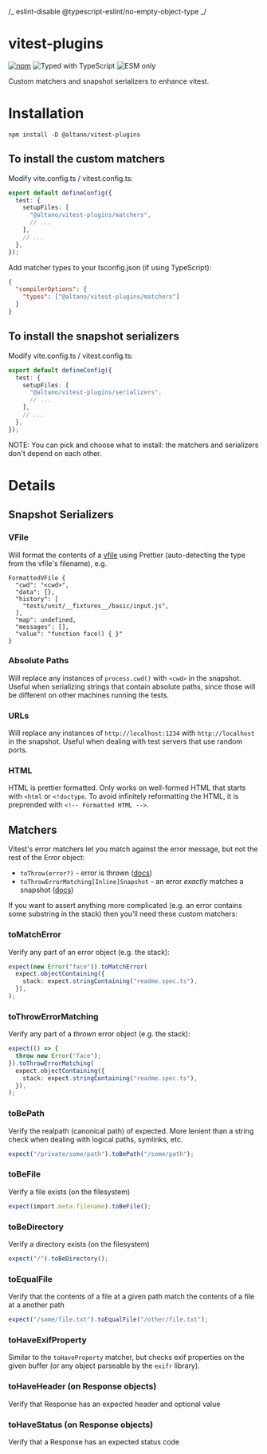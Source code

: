 /_ eslint-disable @typescript-eslint/no-empty-object-type _/

# vitest-plugins

[![npm](https://badgen.net/npm/v/@altano/vitest-plugins)](https://www.npmjs.com/package/@altano/vitest-plugins) ![Typed with TypeScript](https://badgen.net/npm/types/@altano/vitest-plugins) ![ESM only](https://badgen.net/badge/module/esm%20only?icon=js)

Custom matchers and snapshot serializers to enhance vitest.

# Installation

```
npm install -D @altano/vitest-plugins
```

## To install the custom matchers

Modify vite.config.ts / vitest.config.ts:

```ts
export default defineConfig({
  test: {
    setupFiles: [
      "@altano/vitest-plugins/matchers",
      // ...
    ],
    // ...
  },
});
```

Add matcher types to your tsconfig.json (if using TypeScript):

```json
{
  "compilerOptions": {
    "types": ["@altano/vitest-plugins/matchers"]
  }
}
```

## To install the snapshot serializers

Modify vite.config.ts / vitest.config.ts:

```ts
export default defineConfig({
  test: {
    setupFiles: [
      "@altano/vitest-plugins/serializers",
      // ...
    ],
    // ...
  },
});
```

NOTE: You can pick and choose what to install: the matchers and serializers don't depend on each other.

# Details

## Snapshot Serializers

### VFile

Will format the contents of a [vfile](https://unifiedjs.com/explore/package/vfile/) using Prettier (auto-detecting the type from the vfile's filename), e.g.

```snap
FormattedVFile {
  "cwd": "<cwd>",
  "data": {},
  "history": [
    "tests/unit/__fixtures__/basic/input.js",
  ],
  "map": undefined,
  "messages": [],
  "value": "function face() { }"
}
```

### Absolute Paths

Will replace any instances of `process.cwd()` with `<cwd>` in the snapshot. Useful when serializing strings that contain absolute paths, since those will be different on other machines running the tests.

### URLs

Will replace any instances of `http://localhost:1234` with `http://localhost` in the snapshot. Useful when dealing with test servers that use random ports.

### HTML

HTML is prettier formatted. Only works on well-formed HTML that starts with `<html` or `<!doctype`. To avoid infinitely reformatting the HTML, it is preprended with `<!-- Formatted HTML -->`.

## Matchers

Vitest's error matchers let you match against the error message, but not the rest of the Error object:

- `toThrow(error?)` - error is thrown ([docs](https://jestjs.io/docs/expect#tothrowerror))
- `toThrowErrorMatching[Inline]Snapshot` - an error _exactly_ matches a snapshot ([docs](https://jestjs.io/docs/expect#tothrowerrormatchingsnapshothint))

If you want to assert anything more complicated (e.g. an error contains some substring in the stack) then you'll need these custom matchers:

### toMatchError

Verify any part of an error object (e.g. the stack):

```ts
expect(new Error("face")).toMatchError(
  expect.objectContaining({
    stack: expect.stringContaining("readme.spec.ts"),
  }),
);
```

### toThrowErrorMatching

Verify any part of a _thrown_ error object (e.g. the stack):

```ts
expect(() => {
  throw new Error("face");
}).toThrowErrorMatching(
  expect.objectContaining({
    stack: expect.stringContaining("readme.spec.ts"),
  }),
);
```

### toBePath

Verify the realpath (canonical path) of expected. More lenient than a string check when dealing with logical paths, symlinks, etc.

```ts
expect("/private/some/path").toBePath("/some/path");
```

### toBeFile

Verify a file exists (on the filesystem)

```ts
expect(import.meta.filename).toBeFile();
```

### toBeDirectory

Verify a directory exists (on the filesystem)

```ts
expect("/").toBeDirectory();
```

### toEqualFile

Verify that the contents of a file at a given path match the contents of a file at a another path

```ts
expect("/some/file.txt").toEqualFile("/other/file.txt");
```

### toHaveExifProperty

Similar to the `toHaveProperty` matcher, but checks exif properties on the given buffer (or any object parseable by the `exifr` library).

### toHaveHeader (on Response objects)

Verify that Response has an expected header and optional value

### toHaveStatus (on Response objects)

Verify that a Response has an expected status code

